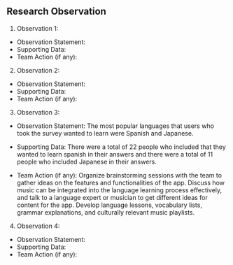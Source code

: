 ## Research Observation
1. Observation 1:
* Observation Statement:
* Supporting Data:
* Team Action (if any):

2. Observation 2:
* Observation Statement:
* Supporting Data:
* Team Action (if any):

3. Observation 3:
* Observation Statement: The most popular languages that users who took the survey wanted to learn were Spanish and Japanese.
  
* Supporting Data: There were a total of 22 people who included that they wanted to learn spanish in their answers and there were a total of 11 people who included Japanese in their answers.
  
* Team Action (if any): Organize brainstorming sessions with the team to gather ideas on the features and functionalities of the app. Discuss how music can be integrated into the language learning process effectively, and talk to a language expert or musician to get different ideas for content for the app. Develop language lessons, vocabulary lists, grammar explanations, and culturally relevant music playlists.

4. Observation 4:
* Observation Statement:
* Supporting Data:
* Team Action (if any):

